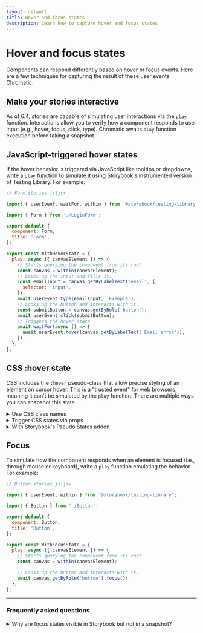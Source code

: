 ```yaml
---
layout: default
title: Hover and focus states
description: Learn how to capture hover and focus states
---
```


# Hover and focus states

Components can respond differently based on hover or focus events. Here are a few techniques for capturing the result of these user events Chromatic.

## Make your stories interactive

As of 6.4, stories are capable of simulating user interactions via the [`play`](https://storybook.js.org/docs/react/writing-stories/play-function) function. Interactions allow you to verify how a component responds to user input (e.g., hover, focus, click, type). Chromatic awaits `play` function execution before taking a snapshot.

## JavaScript-triggered hover states

If the hover behavior is triggered via JavaScript like tooltips or dropdowns, write a `play` function to simulate it using Storybook's instrumented version of Testing Library. For example:

```js
// Form.stories.js|jsx

import { userEvent, waitFor, within } from '@storybook/testing-library';

import { Form } from './LoginForm';

export default {
  component: Form,
  title: 'Form',
};

export const WithHoverState = {
  play: async ({ canvasElement }) => {
    // Starts querying the component from its root
    const canvas = within(canvasElement);
    // Looks up the input and fills it.
    const emailInput = canvas.getByLabelText('email', {
      selector: 'input',
    });
    await userEvent.type(emailInput, 'Example');
    // Looks up the button and interacts with it.
    const submitButton = canvas.getByRole('button');
    await userEvent.click(submitButton);
    // Triggers the hover state
    await waitFor(async () => {
      await userEvent.hover(canvas.getByLabelText('Email error'));
    });
  },
};
```

## CSS :hover state

CSS includes the `:hover` pseudo-class that allow precise styling of an element on cursor hover. This is a "trusted event" for web browsers, meaning it can't be simulated by the `play` function. There are multiple ways you can snapshot this state.

<details>

  <summary>Use CSS class names</summary>

Add a CSS class name that mirrors the states you're trying to test (e.g., `hover`, `active`):

```css
/* Component styles */
MyComponent:hover,
MyComponent.hover {
  background: purple;
}

MyComponent:active,
MyComponent.active {
  background: green;
}
```

Then write a story that utilizes the class name:

```js
// MyComponent.stories.js|jsx

import { MyComponent } from './MyComponent';

export default {
  component: MyComponent,
  title: 'MyComponent',
};

export const HoverStatewithClass = {
  args: {
    ...HoverState.args,
    className: 'hover',
  },
};

export const ActiveStatewithClass = {
  args: {
    ...ActiveState.args,
    className: 'active',
  },
};
```

You can also extend this technique using a JS wrapper that [automates adding a class](https://github.com/Workday/canvas-kit/pull/377/files).

</details>

<details>

  <summary>Trigger CSS states via props</summary>

Although not recommended, you can test an element's states by creating a separate "pure" stateless component. Then use it to test the exact configurations you are after via props. For example:

```js
// MyComponent.js|jsx

export function MyComponent({ isHovered, isActive, label }) {
  return (
    <Button isHovered={isHovered} isActive={isActive}>
      {label}
    </Button>
  );
}

MyComponent.defaultProps = {
  isHovered: false,
  isActive: false,
  label: 'Submit',
};
```

You can write the following story to trigger the props:

```js
// MyComponent.stories.js|jsx

import { MyComponent } from './MyComponent';

export default {
  component: MyComponent,
  title: 'MyComponent',
};

export const HoverState = {
  args: {
    isHovered: true,
    label: `I'm :hover`,
  },
};

export const ActiveState = {
  args: {
    isActive: true,
    label: `I'm :active`,
  },
};
```

</details>

<details>
<summary>With Storybook's Pseudo States addon</summary>

For atomic, functional components with CSS pseudo-classes (e.g., `hover`, `active`), try the [Storybook's Pseudo States addon](https://storybook.js.org/addons/storybook-addon-pseudo-states) to test pseudo states. For example:

```js
// Button.stories.js|jsx

import { Button } from './Button';

export default {
  component: Button,
  title: 'Button',
};

export const WithHoverState = {
  args: {
    size: 'small',
    label: "Button",
  },
  parameters: {
    // Toggles the component hover state via parameter.
    pseudo: { hover: true },
  },
};
```

</details>

## Focus

To simulate how the component responds when an element is focused (i.e., through mouse or keyboard), write a `play` function emulating the behavior. For example:

```js
// Button.stories.js|jsx

import { userEvent, within } from '@storybook/testing-library';

import { Button } from './Button';

export default {
  component: Button,
  title: 'Button',
};

export const WithFocusState = {
  play: async ({ canvasElement }) => {
    // Starts querying the component from its root
    const canvas = within(canvasElement);

    // Looks up the button and interacts with it.
    await canvas.getByRole('button').focus();
  },
};
```

---

### Frequently asked questions

<details>

  <summary>Why are focus states visible in Storybook but not in a snapshot?</summary>

Snapshots can sometimes exclude outline and other focus styles because Chromatic trims each snapshot to the dimensions of the root node of the story.

To capture those styles, wrap the story in a [decorator](https://storybook.js.org/docs/react/writing-stories/decorators#component-decorators) that adds slight padding.

```js
// MyComponent.stories.js|jsx

import { MyComponent } from './MyComponent';

export default {
  component: MyComponent,
  title: 'Example Story',
  decorators:  [(Story) => {% raw %}<div style={{ padding: '1em' }}{% endraw %}><Story/></div>],
};
```

</details>
